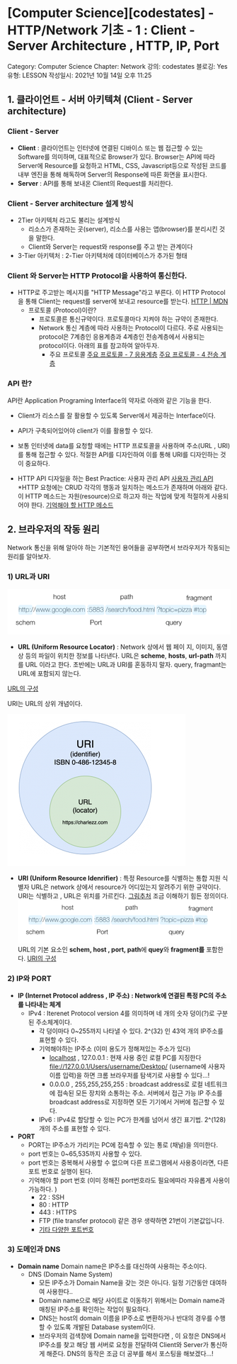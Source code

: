 # [Computer Science][codestates] - HTTP/Network 기초 - 1 : Client -Server Architecture , HTTP, IP, Port

Category: Computer Science
Chapter: Network
강의: codestates
블로깅: Yes
유형: LESSON
작성일시: 2021년 10월 14일 오후 11:25

## 1. 클라이언트 - 서버 아키텍쳐 (Client - Server architecture)

### Client - Server

- **Client** : 클라이언트는 인터넷에 연결된 디바이스 또는 웹 접근할 수 있는 Software를 의미하며, 대표적으로 Browser가 있다. Browser는 API에 따라 Server에 Resource를 요청하고 HTML, CSS, Javascript등으로 작성된 코드를 내부 엔진을 통해 해독하며 Server의 Response에 따른 화면을 표시한다.
- **Server** : API를 통해 보내온 Client의 Request를 처리한다.

### **Client - Server architecture 설계 방식**

- 2Tier 아키텍처 라고도 불리는 설계방식
  - 리소스가 존재하는 곳(server), 리소스를 사용는 앱(browser)를 분리시킨 것을 말한다.
  - Client와 Server는 request와 response를 주고 받는 관계이다
- 3-Tier 아키텍처 : 2-Tier 아키텍처에 데이터베이스가 추가된 형태

### **Client 와 Server는 HTTP Protocol을 사용하여 통신한다.**

- HTTP로 주고받는 메시지를 "HTTP Message"라고 부른다. 이 HTTP Protocol을 통해 Client는 request를 server에 보내고 resource를 받는다.
  [HTTP | MDN](https://developer.mozilla.org/en-US/docs/Web/HTTP)
  - 프로토콜 (Protocol)이란?
    - 프로토콜른 통신규약이다. 프로토콜마다 지켜야 하는 규약이 존재한다.
    - Network 통신 계층에 따라 사용하는 Protocol이 다르다. 주로 사용되는 protocol은 7계층인 응용계층과 4계층인 전송계층에서 사용되는 protocol이다. 아래의 표를 참고하여 알아두자.
      - 주요 프로토콜
        [주요 프로토콜 - 7 응용계층](https://www.notion.so/005cd64aa2924f24880211193562cf91)
        [주요 프로토콜 - 4 전송 계층](https://www.notion.so/bb0aa38725e04130aaa9ec9362de8c07)

### API **란?**

API란 Application Programing Interface의 약자로 아래와 같은 기능을 한다.

- Client가 리소스를 잘 활용할 수 있도록 Server에서 제공하는 Interface이다.
- API가 구축되어있어야 client가 이를 활용할 수 있다.
- 보통 인터넷에 data를 요청할 때에는 HTTP 프로토콜을 사용하며 주소(URL , URI)를 통해 접근할 수 있다. 적절한 API를 디자인하여 이를 통해 URI를 디자인하는 것이 중요하다.

- HTTP API 디자일을 하는 Best Practice: 사용자 관리 API
  [사용자 관리 API](https://www.notion.so/8f5977e72ba2472884fc8baf303f63be)
  \*HTTP 요청에는 CRUD 각각의 행동과 일치하는 메소드가 존재하며 아래와 같다. 이 HTTP 메소드는 자원(resource)으로 하고자 하는 작업에 맞게 적절하게 사용되어야 한다.
  [기억해야 할 HTTP 메소드](https://www.notion.so/6c550c749d464e3d99983514a56ce2a1)

## 2. 브라우저의 작동 원리

Network 통신을 위해 알아야 하는 기본적인 용어들을 공부하면서 브라우저가 작동되는 원리를 알아보자.

### 1) **URL과 URI**

![Untitled](./img/Untitled.png)

- **URL (Uniform Resource Locator)** : Network 상에서 웹 페이 지, 이미지, 동영상 등의 파일이 위치한 정보를 나타낸다. URL은 **scheme**, **hosts**, **url-path** 까지를 URL 이라고 한다. 초반에는 URL과 URI를 혼동하지 말자. query, fragmant는 URL에 포함되지 않는다.

[URL의 구성](https://www.notion.so/5dd9d9a1df244666b55ec705b4fe4f7c)

URI는 URL의 상위 개념이다.

![Untitled](./img/Untitled%201.png)

- **URI (Uniform Resource Idenrifier)** : 특정 Resource를 식별하는 통합 지원 식별자
  URL은 network 상에서 resource가 어디있는지 알려주기 위한 규약이다. URI는 식별하고 , URL은 위치를 가르킨다. [그림추처](https://www.charlezz.com/?p=44767) 조금 이해하기 힘든 정의이다.
  ![Untitled](./img/Untitled.png)
  URL의 기본 요소인 **schem, host , port, path**에 **quey**와 **fragment를** 포함한다.
  [URI의 구성](https://www.notion.so/21159858cc214e2c85c390bd2f7f4a75)

### 2) IP와 PORT

- **IP (Internet Protocol address , IP 주소) : Network에 연결된 특정 PC의 주소를 나타내는 체계**
  - IPv4 : Iterenet Protocol version 4를 의미하며 네 개의 숫자 덩이(?)로 구분된 주소체계이다.
    - 각 덩이마다 0~255까지 나타낼 수 있다. 2^(32) 인 43억 개의 IP주소를 표현할 수 있다.
    - 기억해야하는 IP주소 (이미 용도가 정해져있는 주소가 있다)
      - [localhost](http://localhost) , 127.0.0.1 : 현재 사용 중인 로컬 PC를 지징한다
        [file://127.0.0.1/Users/username/Desktop/](file://127.0.0.1/Users/username/Desktop/) (username에 사용자 이름 입력)을 하면 크롬 브라우저를 탐색기로 사용할 수 있다...!
      - 0.0.0.0 , 255,255,255,255 : broadcast address로 로컬 네트워크에 접속된 모든 장치와 소통하는 주소. 서버에서 접근 가능 IP 주소를 broadcast address로 지정하면 모든 기기에서 거버에 접근할 수 있다.
    - IPv6 : IPv4로 할당할 수 있는 PC가 한계를 넘어서 생긴 표기법. 2^(128)개의 주소를 표현할 수 있다.
- **PORT**
  - PORT는 IP주소가 가리키는 PC에 접속할 수 있는 통로 (채널)을 의미한다.
  - port 번호는 0~65,535까지 사용할 수 있다.
  - port 번호는 중복해서 사용할 수 없으며 다른 프로그램에서 사용중이라면, 다른 포트 번호로 실행이 된다.
  - 기억해야 할 port 번호 (이미 정해진 port번호라도 필요에따라 자유롭게 사용이 가능하다. )
    - 22 : SSH
    - 80 : HTTP
    - 443 : HTTPS
    - FTP (file transfer protocol) 같은 경우 생략하면 21번이 기본값입니다.
    - [기타 다양한 포트번호](https://en.wikipedia.org/wiki/List_of_TCP_and_UDP_port_numbers)

### 3) 도메인과 DNS

- **Domain name**
  Domain name은 IP주소를 대신하여 사용하는 주소이다.
  - DNS (Domain Name System)
    - 모든 IP주소가 Domain Name을 갖는 것은 아니다. 일정 기간동안 대여하여 사용한다..
    - Domain name으로 해당 사이트로 이동하기 위해서는 Domain name과 매칭된 IP주소를 확인하는 작업이 필요하다.
    - DNS는 host의 domain 이름을 IP주소로 변환하거나 반대의 경우를 수행할 수 있도록 개발된 Database system이다.
    - 브라우저의 검색창에 Domain name을 입력한다면 , 이 요청은 DNS에서 IP주소를 찾고 해당 웹 서버로 요청을 전달하여 Client와 Server가 통신하게 해준다.
      DNS의 동작은 조금 더 공부를 해서 포스팅을 해보겠다...!
